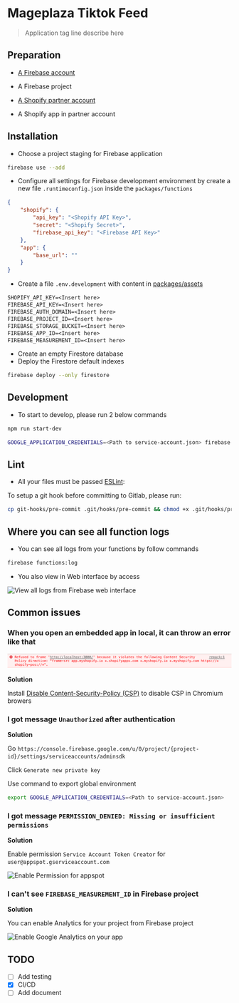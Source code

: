 # Mageplaza Tiktok Feed

> Application tag line describe here

## Preparation

-   [A Firebase account](https://firebase.google.com/)

-   A Firebase project

-   [A Shopify partner account](https://www.shopify.com/partners)

-   A Shopify app in partner account

## Installation

-   Choose a project staging for Firebase application

```bash
firebase use --add
```

-   Configure all settings for Firebase development environment by create a new file `.runtimeconfig.json` inside the `packages/functions`

```json
{
    "shopify": {
        "api_key": "<Shopify API Key>",
        "secret": "<Shopify Secret>",
        "firebase_api_key": "<Firebase API Key>"
    },
    "app": {
        "base_url": ""
    }
}
```

-   Create a file `.env.development` with content in [packages/assets](/packages/assets)

```dotenv
SHOPIFY_API_KEY=<Insert here>
FIREBASE_API_KEY=<Insert here>
FIREBASE_AUTH_DOMAIN=<Insert here>
FIREBASE_PROJECT_ID=<Insert here>
FIREBASE_STORAGE_BUCKET=<Insert here>
FIREBASE_APP_ID=<Insert here>
FIREBASE_MEASUREMENT_ID=<Insert here>
```

-   Create an empty Firestore database
-   Deploy the Firestore default indexes

```bash
firebase deploy --only firestore
```

## Development

-   To start to develop, please run 2 below commands

```bash
npm run start-dev
```

```bash
GOOGLE_APPLICATION_CREDENTIALS=<Path to service-account.json> firebase serve
```

## Lint

-   All your files must be passed [ESLint](https://eslint.org/):

To setup a git hook before committing to Gitlab, please run:

```bash
cp git-hooks/pre-commit .git/hooks/pre-commit && chmod +x .git/hooks/pre-commit
```

## Where you can see all function logs

-   You can see all logs from your functions by follow commands

```bash
firebase functions:log
```

-   You also view in Web interface by access

![View all logs from Firebase web interface](https://i.imgur.com/SLYqnhS.png)

## Common issues

### When you open an embedded app in local, it can throw an error like that

![Content Security Policy Error](https://raw.githubusercontent.com/baorv/faster-shopify-dev/master/screenshot.png)

**Solution**

Install [Disable Content-Security-Policy (CSP)](https://chrome.google.com/webstore/detail/disable-content-security/ieelmcmcagommplceebfedjlakkhpden) to disable CSP in Chromium browers

### I got message `Unauthorized` after authentication

**Solution**

Go `https://console.firebase.google.com/u/0/project/{project-id}/settings/serviceaccounts/adminsdk`

Click `Generate new private key`

Use command to export global environment

```bash
export GOOGLE_APPLICATION_CREDENTIALS=<Path to service-account.json>
```

### I got message `PERMISSION_DENIED: Missing or insufficient permissions`

**Solution**

Enable permission `Service Account Token Creator` for `user@appspot.gserviceaccount.com`

![Enable Permission for appspot](https://firebasestorage.googleapis.com/v0/b/pdf-invoice-4717c.appspot.com/o/images%2Fdev-docs%2Fiam_enable_jwt_creator.png?alt=media&token=ea1a3c08-64e2-4519-a6fc-81620249dbbd)

### I can't see `FIREBASE_MEASUREMENT_ID` in Firebase project

**Solution**

You can enable Analytics for your project from Firebase project

![Enable Google Analytics on your app](https://firebasestorage.googleapis.com/v0/b/avada-development.appspot.com/o/images%2Fscreenshots%2Fenable_analytics.png?alt=media&token=559669e1-65d5-4e7b-b2dd-ce82517a262e)

## TODO

-   [ ] Add testing
-   [x] CI/CD
-   [ ] Add document
